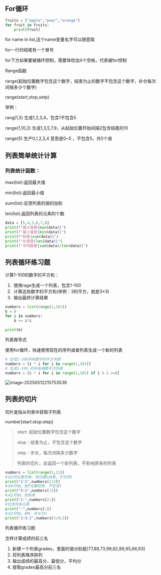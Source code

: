 ## For循环



```python
fruits = ["apple","pear","orange"]
for fruit in fruits:
	print(fruit)
```

for name in list,这个name变量名字可以随意取

for一行的结尾有一个冒号

for下方如果要被循环控制，需要体检加4个空格，代表被for控制

Range函数

range(起始位置数字包含这个数字，结束为止的数字不包含这个数字，补仓每次间隔多少个数字)

range(start,stop,setp)

举例：

rang(1,5)  生成1,2,3,4，包含1不包含5

range(1,10,2) 生成1,3,5,7,9，从起始位置开始间隔2包含结尾的10

range(5) 生产0,1,2,3,4 意思是0~5 ，不包含5，共5个值

## 列表简单统计计算

### 列表统计函数：

max(list):返回最大值

min(list):返回最小值

sum(list):反馈列表的值的加和

len(list):返回列表的元素的个数

```python
data = [5,4,3,6,7,8]
print(f"最大值是{max(data)}")
print(f"最小值是{min(data)}")
print(f"和是{sum(data)}")
print(f"长度是{len(data)}")
print(f"平均数是{sum(data)/len(data)}")

```

## 列表循环练习题

计算1-100的数字的平方和：

1. ​	使用rage生成一个列表，包含1-100
2. ​	计算这些数字的平方和(举例：3的平方，就是3*3)
3. ​	输出最终计算结果

```python
numbers = list(range(1,101))
b = 0
for i in numbers:
	b += i*i
	
print(b)

```

列表推导式

使用for循环，快速使用现在的序列或者列表生成一个新的列表

```python
# 生成1-100所有数字的平方列表
numbers = [i * i for i in range(1,101)]
# 生成1-100 的所有偶数平方列表
numbers = [i * i for i in range(1,101) if i % 2 ==0]


```

![image-20250512215753539](..\imgs\列表推导式.png)

## 列表的切片

切片是指从列表中获取子列表

number[start:stop:step]

> start: 起始位置数字包含这个数字
>
> stop：结束为止，不包含这个数字
>
> step：步长，每次间隔多少数字
>
> 列表的切片，会返回一个新列表，不影响原来的列表

```python
numbers = list(range(1,11))
#从2的位置开始，到位置5结束，不包含5
print("2:5",numbers[2:5])
#从0开始，到5位置结束，不包含5
print("0:5",numbers[:5])
#从2开始，到结束
print("2:",numbers[2:])
#包含所有元素
print(":",numbers[:])
#从3开始，到9，步长为2
print("3:9:2",numbers[3:9:2])
```

列表循环练习题

怎样计算成绩的前三名

1. 新建一个列表grades，里面的值分别是[77,88,73,99,82,89,95,86,93]
2. 将列表降序排列
3. 输出成绩的最高分，最低分，平均分
4. 提取grades最高分前三名

